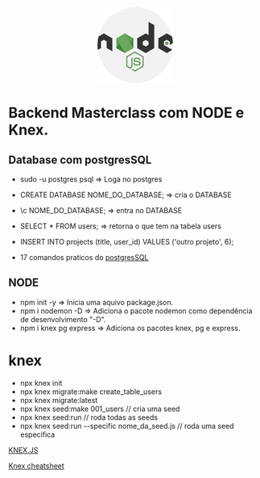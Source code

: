 <p align="center">
<img src="./node.png" alt="drawing" width="150"/>
</p>

# Backend Masterclass com NODE e Knex.

## Database com postgresSQL

- sudo -u postgres psql => Loga no postgres
- CREATE DATABASE NOME_DO_DATABASE; => cria o DATABASE
- \c NOME_DO_DATABASE; => entra no DATABASE
- SELECT \* FROM users; => retorna o que tem na tabela users
- INSERT INTO projects (title, user_id) VALUES ('outro projeto', 6);

- 17 comandos praticos do [postgresSQL](https://www.postgresqltutorial.com/psql-commands/)

## NODE

- npm init -y => Inicia uma aquivo package.json.
- npm i nodemon -D => Adiciona o pacote nodemon como dependência de desenvolvimento "-D".
- npm i knex pg express => Adiciona os pacotes knex, pg e express.

# knex

- npx knex init
- npx knex migrate:make create_table_users
- npx knex migrate:latest
- npx knex seed:make 001_users // cria uma seed
- npx knex seed:run // roda todas as seeds
- npx knex seed:run --specific nome_da_seed.js // roda uma seed especifica

[KNEX.JS](http://knexjs.org/#Migrations)

[Knex cheatsheet](https://devhints.io/knex)
